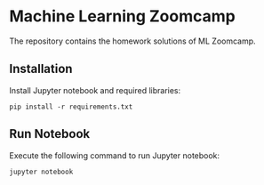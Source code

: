 # Machine Learning Zoomcamp

The repository contains the homework solutions of ML Zoomcamp.

## Installation

Install Jupyter notebook and required libraries:

```
pip install -r requirements.txt
```

## Run Notebook

Execute the following command to run Jupyter notebook:

```
jupyter notebook
```
